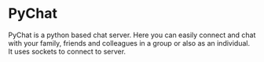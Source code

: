 # PyChat
PyChat is a python based chat server. Here you can easily connect and chat with your family, friends and colleagues in a group or also as an individual. It uses sockets to connect to server.
